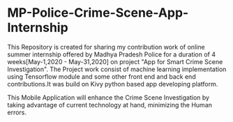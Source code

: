 # MP-Police-Crime-Scene-App-Internship
This Repository is created for sharing my contribution work of online summer internship offered by Madhya Pradesh Police for a duration of 4 weeks[May-1,2020 - May-31,2020] on project "App for Smart Crime Scene Investigation". The Project work consist of machine learning implementation using Tensorflow module and some other front end and back end contributions.It was build on Kivy python based app developing platform.

This Mobile Application will enhance the Crime Scene Investigation by taking advantage of current technology at hand, minimizing the Human errors.

